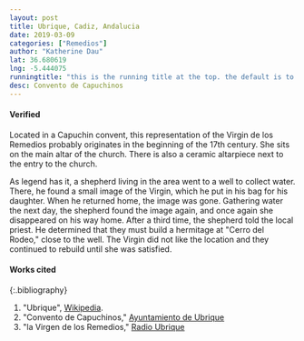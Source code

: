 ```yaml
---
layout: post
title: Ubrique, Cadiz, Andalucia
date: 2019-03-09
categories: ["Remedios"]
author: "Katherine Dau"
lat: 36.680619
lng: -5.444075
runningtitle: "this is the running title at the top. the default is to display the site title, so to activate the running title you will need to uncomment in the post.html layout"
desc: Convento de Capuchinos
---
```

#### Verified
Located in a Capuchin convent, this representation of the Virgin de los Remedios probably originates in the beginning of the 17th century. She sits on the main altar of the church. There is also a ceramic altarpiece next to the entry to the church.

As legend has it, a shepherd living in the area went to a well to collect water. There, he found a small image of the Virgin, which he put in his bag for his daughter. When he returned home, the image was gone. Gathering water the next day, the shepherd found the image again, and once again she disappeared on his way home. After a third time, the shepherd told the local priest. He determined that they must build a hermitage at "Cerro del Rodeo," close to the well. The Virgin did not like the location and they continued to rebuild until she was satisfied.

#### Works cited

{:.bibliography}
1. "Ubrique", [Wikipedia](https://es.wikipedia.org/wiki/Ubrique).
2. "Convento de Capuchinos," [Ayuntamiento de Ubrique](http://www.ayuntamientoubrique.es/turismo/monumentos/415-convento-de-capuchinos.html)
3. "la Virgen de los Remedios," [Radio Ubrique](https://actualidad.radioubrique.com/tag/virgen-de-los-remedios)
